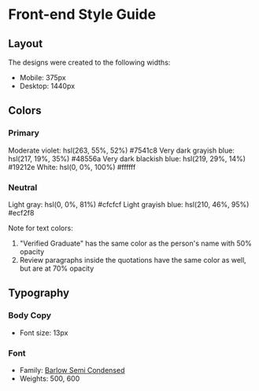 # Front-end Style Guide

## Layout

The designs were created to the following widths:

- Mobile: 375px
- Desktop: 1440px

## Colors

### Primary

Moderate violet: hsl(263, 55%, 52%) 	#7541c8
Very dark grayish blue: hsl(217, 19%, 35%) 	#48556a
Very dark blackish blue: hsl(219, 29%, 14%) 	#19212e
White: hsl(0, 0%, 100%) 	#ffffff

### Neutral

Light gray: hsl(0, 0%, 81%) 	#cfcfcf
Light grayish blue: hsl(210, 46%, 95%) 	#ecf2f8

Note for text colors:

1. "Verified Graduate" has the same color as the person's name with 50% opacity
2. Review paragraphs inside the quotations have the same color as well, but are at 70% opacity

## Typography

### Body Copy

- Font size: 13px

### Font

- Family: [Barlow Semi Condensed](https://fonts.google.com/specimen/Barlow+Semi+Condensed)
- Weights: 500, 600
